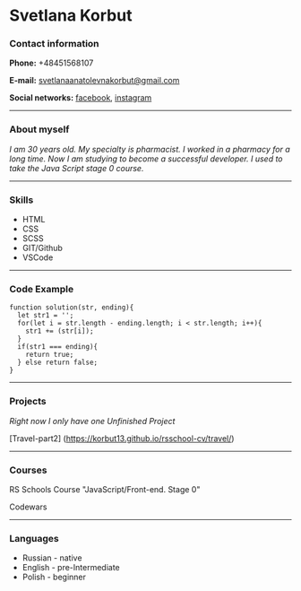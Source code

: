 # **Svetlana Korbut**


### **Contact information**

**Phone:** +48451568107

**E-mail:** svetlanaanatolevnakorbut@gmail.com

**Social networks:** [facebook](https://www.facebook.com/), [instagram](https://www.instagram.com/svetlana13_korbut/)

*********************************


### **About myself**

*I am 30 years old. My specialty is pharmacist. I worked in a pharmacy for a long time. Now I am studying to become a successful developer. I used to take the Java Script stage 0 course.*

**************************************


### **Skills**


* HTML
* CSS
* SCSS
* GIT/Github
* VSCode

**************************************

### **Code Example**


```
function solution(str, ending){
  let str1 = '';
  for(let i = str.length - ending.length; i < str.length; i++){
    str1 += (str[i]);
  }
  if(str1 === ending){
    return true;
  } else return false;
}
```


**************************************************

### **Projects**

*Right now I only have one Unfinished Project*

[Travel-part2] (https://korbut13.github.io/rsschool-cv/travel/)


**************************************************

### **Courses**


RS Schools Course "JavaScript/Front-end. Stage 0"

Codewars


*************************************************

### **Languages**

* Russian - native
* English - pre-Intermediate
* Polish - beginner




